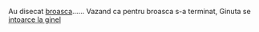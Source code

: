 Au disecat [broasca](https://www.youtube.com/watch?v=531sB0z8Igk)......
Vazand ca pentru broasca s-a terminat, Ginuta se [intoarce la ginel](../romanian/nalba.md)
